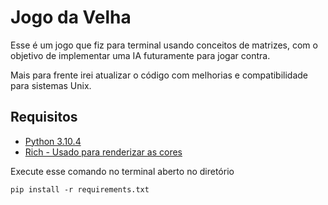 # Jogo da Velha

Esse é um jogo que fiz para terminal usando conceitos de matrizes, com o objetivo de implementar uma IA futuramente para jogar contra.

Mais para frente irei atualizar o código com melhorias e compatibilidade para sistemas Unix.

## Requisitos
- [Python 3.10.4](https://www.python.org/downloads/release/python-3104/)
- [Rich - Usado para renderizar as cores](https://rich.readthedocs.io/en/stable/index.html)

Execute esse comando no terminal aberto no diretório
```
pip install -r requirements.txt
```